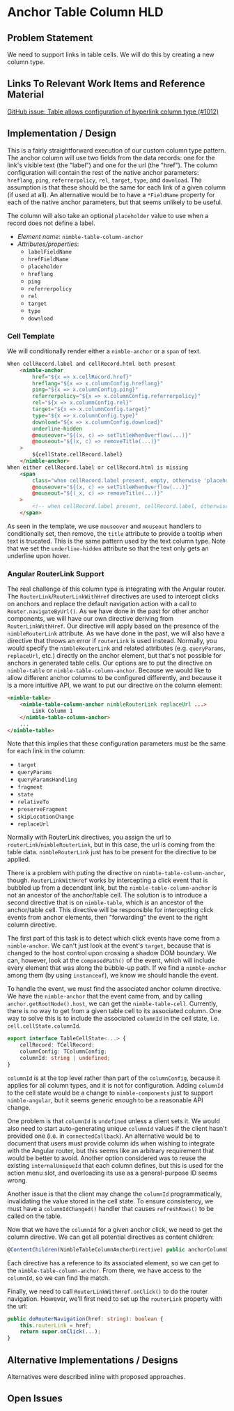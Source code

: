 # Anchor Table Column HLD

## Problem Statement

We need to support links in table cells. We will do this by creating a new column type.

## Links To Relevant Work Items and Reference Material

[GitHub issue: Table allows configuration of hyperlink column type (#1012)](https://github.com/ni/nimble/issues/1012)

## Implementation / Design

This is a fairly straightforward execution of our custom column type pattern. The anchor column will use two fields from the data records: one for the link's visible text (the "label") and one for the url (the "href"). The column configuration will contain the rest of the native anchor parameters: `hreflang`, `ping`, `referrerpolicy`, `rel`, `target`, `type`, and `download`. The assumption is that these should be the same for each link of a given column (if used at all). An alternative would be to have a `*FieldName` property for each of the native anchor parameters, but that seems unlikely to be useful.

The column will also take an optional `placeholder` value to use when a record does not define a label.

*   _Element name_: `nimble-table-column-anchor`
*   _Attributes/properties_:
    *   `labelFieldName`
    *   `hrefFieldName`
    *   `placeholder`
    *   `hreflang`
    *   `ping`
    *   `referrerpolicy`
    *   `rel`
    *   `target`
    *   `type`
    *   `download`

### Cell Template
We will conditionally render either a `nimble-anchor` or a `span` of text.

```html
When cellRecord.label and cellRecord.html both present
    <nimble-anchor
        href="${x => x.cellRecord.href}"
        hreflang="${x => x.columnConfig.hreflang}"
        ping="${x => x.columnConfig.ping}"
        referrerpolicy="${x => x.columnConfig.referrerpolicy}"
        rel="${x => x.columnConfig.rel}"
        target="${x => x.columnConfig.target}"
        type="${x => x.columnConfig.type}"
        download="${x => x.columnConfig.download}"
        underline-hidden
        @mouseover="${(x, c) => setTitleWhenOverflow(...)}"
        @mouseout="${(x, c) => removeTitle(...)}"
    >
        ${cellState.cellRecord.label}
    </nimble-anchor>
When either cellRecord.label or cellRecord.html is missing
    <span
        class="when cellRecord.label present, empty, otherwise 'placeholder'"
        @mouseover="${(x, c) => setTitleWhenOverflow(...)}"
        @mouseout="${(_x, c) => removeTitle(...)}"
    >
        <!-- when cellRecord.label present, cellRecord.label, otherwise columnConfig.placeholder -->
    </span>
```
As seen in the template, we use `mouseover` and `mouseout` handlers to conditionally set, then remove, the `title` attribute to provide a tooltip when text is trucated. This is the same pattern used by the text column type. Note that we set the `underline-hidden` attribute so that the text only gets an underline upon hover.

### Angular RouterLink Support
The real challenge of this column type is integrating with the Angular router. The `RouterLink`/`RouterLinkWithHref` directives are used to intercept clicks on anchors and replace the default navigation action with a call to `Router.navigateByUrl()`. As we have done in the past for other anchor components, we will have our own directive deriving from `RouterLinkWithHref`. Our directive will apply based on the presence of the `nimbleRouterLink` attribute. As we have done in the past, we will also have a directive that throws an error if `routerLink` is used instead. Normally, you would specify the `nimbleRouterLink` and related attributes (e.g. `queryParams`, `replaceUrl`, etc.) directly on the anchor element, but that's not possible for anchors in generated table cells. Our options are to put the directive on `nimble-table` or `nimble-table-column-anchor`. Because we would like to allow different anchor columns to be configured differently, and because it is a more intuitive API, we want to put our directive on the column element:
```html
<nimble-table>
    <nimble-table-column-anchor nimbleRouterLink replaceUrl ...>
        Link Column 1
    </nimble-table-column-anchor>
    ...
</nimble-table>
```
Note that this implies that these configuration parameters must be the same for each link in the column:
- `target`
- `queryParams`
- `queryParamsHandling`
- `fragment`
- `state`
- `relativeTo`
- `preserveFragment`
- `skipLocationChange`
- `replaceUrl`

Normally with RouterLink directives, you assign the url to `routerLink`/`nimbleRouterLink`, but in this case, the url is coming from the table data. `nimbleRouterLink` just has to be present for the directive to be applied.

There is a problem with puting the directive on `nimble-table-column-anchor`, though. `RouterLinkWithHref` works by intercepting a click event that is bubbled up from a decendant link, but the `nimble-table-column-anchor` is not an ancestor of the anchor/table cell. The solution is to introduce a second directive that is on `nimble-table`, which _is_ an ancestor of the anchor/table cell. This directive will be responsible for intercepting click events from anchor elements, then "forwarding" the event to the right column directive.

The first part of this task is to detect which click events have come from a `nimble-anchor`. We can't just look at the event's `target`, because that is changed to the host control upon crossing a shadow DOM boundary. We can, however, look at the `composedPath()` of the event, which will include every element that was along the bubble-up path. If we find a `nimble-anchor` among them (by using `instanceof`), we know we should handle the event.

To handle the event, we must find the associated anchor column directive. We have the `nimble-anchor` that the event came from, and by calling `anchor.getRootNode().host`, we can get the `nimble-table-cell`. Currently, there is no way to get from a given table cell to its associated column. One way to solve this is to include the associated `columnId` in the cell state, i.e. `cell.cellState.columnId`.
```ts
export interface TableCellState<...> {
    cellRecord: TCellRecord;
    columnConfig: TColumnConfig;
    columnId: string | undefined;
}
```
`columnId` is at the top level rather than part of the `columnConfig`, because it applies for all column types, and it is not for configuration.
Adding `columnId` to the cell state would be a change to `nimble-components` just to support `nimble-angular`, but it seems generic enough to be a reasonable API change.

One problem is that `columnId` is `undefined` unless a client sets it. We would also need to start auto-generating unique `columnId` values if the client hasn't provided one (i.e. in `connectedCallback`). An alternative would be to document that users must provide column ids when wishing to integrate with the Angular router, but this seems like an arbitrary requirement that would be better to avoid. Another option considered was to reuse the existing `internalUniqueId` that each column defines, but this is used for the action menu slot, and overloading its use as a general-purpose ID seems wrong.

Another issue is that the client may change the `columnId` programmatically, invalidating the value stored in the cell state. To ensure consistency, we must have a `columnIdChanged()` handler that causes `refreshRows()` to be called on the table.

Now that we have the `columnId` for a given anchor click, we need to get the column directive. We can get all potential directives as content children:
```ts
@ContentChildren(NimbleTableColumnAnchorDirective) public anchorColumnDirectives: QueryList<NimbleTableColumnAnchorDirective>;
```
Each directive has a reference to its associated element, so we can get to the `nimble-table-column-anchor`. From there, we have access to the `columnId`, so we can find the match.

Finally, we need to call `RouterLinkWithHref.onClick()` to do the router navigation. However, we'll first need to set up the `routerLink` property with the url:
```ts
public doRouterNavigation(href: string): boolean {
    this.routerLink = href;
    return super.onClick(...);
}
```

## Alternative Implementations / Designs

Alternatives were described inline with proposed approaches.

## Open Issues

